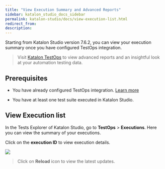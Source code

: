 ```yaml
---
title: "View Execution Summary and Advanced Reports"
sidebar: katalon_studio_docs_sidebar
permalink: katalon-studio/docs/view-execution-list.html
redirect_from:
description:
---
```

Starting from Katalon Studio version 7.6.2, you can view your execution summary once you have configured TestOps integration.

> Visit [Katalon TestOps](https://wwww.analytics.katalon.com) to view advanced reports and  an insightful look at your automation testing data.

## Prerequisites

- You have already configured TestOps integration. [Learn more](https://docs.katalon.com/katalon-studio/docs/katalon-analytics-beta-integration.html)

- You have at least one test suite executed in Katalon Studio.


## View Execution list

In the Tests Explorer of Katalon Studio, go to **TestOps** > **Executions**. Here you can view the summary of your executions. 

Click on the **execution ID** to view execution details.

![](https://github.com/katalon-studio/docs-images/raw/master/katalon-studio/docs/view-execution-list/execution-list.png)

> Click on **Reload** icon to view the latest updates.



